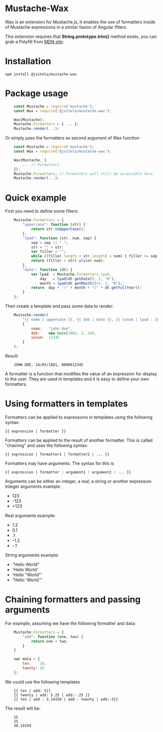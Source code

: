 Mustache-Wax
============

Wax is an extension for Mustache.js, it enables the use of formatters inside of Mustache expressions in a similar fasion of Angular filters.

This extension requires that **String.prototype.trim()** method exists, you can grab a Polyfill from 
[MDN site](https://developer.mozilla.org/en-US/docs/Web/JavaScript/Reference/Global_Objects/String/Trim):

Installation
============

  `npm install @jvitela/mustache-wax`

Package usage
==============
```javascript
	const Mustache = require('mustache');
	const Wax = require('@jvitela/mustache-wax');

	Wax(Mustache);
	Mustache.Formatters = { ... };
	Mustache.render(...);
```

Or simply pass the formatters as second argument of Wax function
```javascript
	const Mustache = require('mustache');
	const Wax = require('@jvitela/mustache-wax');

	Wax(Mustache, { 
	    ... // Formatters
	});
	Mustache.Formatters; // Formatters will still be accessible here
	Mustache.render(...);
```


Quick example
=============

First you need to define some filters:
```javascript
	Mustache.Formatters = {
		"uppercase": function (str) {
			return str.toUpperCase();
		},
		"lpad": function (str, num, sep) {
			sep = sep || " ";
			str = "" + str;
			var filler = "";
			while ((filler.length + str.length) < num) { filler += sep };
			return (filler + str).slice(-num);
		},
		"date": function (dt) {
			var lpad  = Mustache.Formatters.lpad, 
				day   = lpad(dt.getDate(), 2, "0"),
				month = lpad(dt.getMonth()+1, 2, "0");
			return  day + "/" + month + "/" + dt.getFullYear();
		}
	};
```

Then create a template and pass some data to render:
```javascript
	Mustache.render(
		"{{ name | uppercase }}, {{ dob | date }}, {{ ssnum | lpad : 10 : '0' }}", 
		{
			name: 	"john doe",
			dob: 	new Date(1981, 2, 24),
			ssnum:  12345
		}
	);
```

Result:
```
	JOHN DOE, 24/03/1981, 0000012345
```


A formatter is a function that modifies the value of an expression for display to the user. 
They are used in templates and it is easy to define your own formatters.

Using formatters in templates
=============================

Formatters can be applied to expressions in templates using the following syntax:
```
{{ expression | formatter }}
```

Formatters can be applied to the result of another formatter. This is called "chaining" and uses the following syntax:
```
{{ expression | formatter1 | formatter2 | ... }}
```

Formatters may have arguments. The syntax for this is
```
{{ expression | formatter : argument1 : argument2 : ... }}
```

Arguments can be either an integer, a real, a string or another expression.
Integer arguments example: 
* 123 
* -123 
* +123

Real arguments example:	
* 1.2
* 0.1
* .1
* -1.2
* -.1

String arguments example:
* "Hello World"
* 'Hello World'
* 'Hello "World"'
* "Hello 'World'"

Chaining formatters and passing arguments
=========================================
For example, assuming we have the following formatter and data:

```javascript
	Mustache.Formatters = {
		"add": function (one, two) {
			return one + two;
		}
	}

	var data = {
		ten:  	10,
		twenty: 20
	};
```

We could use the following templates
```
	{{ ten | add: 5}}
	{{ twenty | add: 5.25 | add:-.25 }}
	{{ ten | add : 3.14159 | add : twenty | add:-3}}
```

The result will be:
```
	15
	25
	30.14159
```

